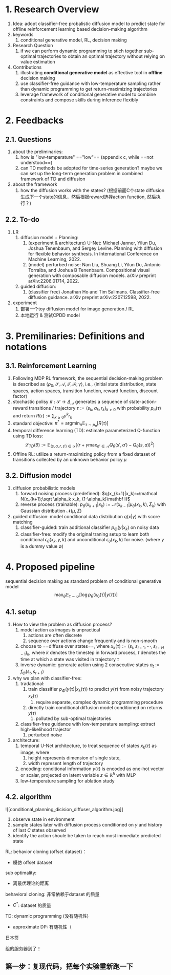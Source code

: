 # 1. Research Overview

1. Idea: adopt classifier-free probalistic diffusion model to predict state for offline reinforcement learning based decision-making algorithm
2. keywords
	1. conditional generative model, RL, decision making
3. Research Question
	1. if we can perform dynamic programming to stich together sub-optimal trajectories to obtain an optimal trajectory without relying on value estimation
4. Contributions
	1. illustrating **conditional generative model** as effective tool in **offline** decision making
	2. use classifier-free guidance with low-temperature sampling rather than dynamic programming to get return-maximizing trajectories
	3. leverage framework of conditional generative model to combine constraints and compose skills during inference flexibly

# 2. Feedbacks

## 2.1. Questions

1. about the preliminaries:
	1. how is "low-temperature" =="low"== (appendix c, while ==not understood==)
	2. can TD methods be adopted for time-series generation? maybe we can set up the long-term generation problem in combined framework of TD and diffusion
2. about the framework
	1. how the diffusion works with the states? (根据前面C个state diffusion生成下一个state的信息，然后根据reward选择action function, 然后执行？)

## 2.2. To-do

1. LR
	1. diffusion model + Planning: 
		1. (experiment & architecture) U-Net: Michael Janner, Yilun Du, Joshua Tenenbaum, and Sergey Levine. Planning with diffusion for flexible behavior synthesis. In International Conference on Machine Learning, 2022.
		2. (model) perturbed noise: Nan Liu, Shuang Li, Yilun Du, Antonio Torralba, and Joshua B Tenenbaum. Compositional visual generation with composable diffusion models. arXiv preprint arXiv:2206.01714, 2022.
	2. guided diffusion:
		1. (classifier free) Jonathan Ho and Tim Salimans. Classifier-free diffusion guidance. arXiv preprint arXiv:2207.12598, 2022.
2. experiment
	1. 部署一个toy diffusion model for image generation / RL
	2. 本地运行 & 测试CPDD model

# 3. Premilinaries: Definitions and notations

## 3.1. Reinforcement Learning

1. Following MDP RL framework, the sequential decision-making problem is described as $\langle \rho_0, \mathcal S, \mathcal A, \mathcal T, \mathcal R, \gamma \rangle$, i.e., $\langle \text{initial state distribution, state spaces, action spaces, } \text{transition function, reward function, discount factor} \rangle$
2. stochastic polisy $\pi: \mathcal S \to \Delta_\mathcal A$ generates a sequence of state-action-reward transitions / trajectory $\tau:=(s_k, a_k, r_k)_{k\geq 0}$ with probability $p_\pi(\tau)$ and return $R(\tau):=\sum_{k\geq 0} \gamma^k r_k$ 
3. standard objective: $\pi^* = \text{arg} \min_\pi \mathbb E_{\tau \sim p_\pi} [R(\tau)]$
4. temporal difference learning (TD): estimate parameterized Q-function using TD loss: $$\mathcal L_{TD}(\theta) := \mathbb E_{(s,a,r,s') \in \mathcal D}[(r+\gamma \max_{a'\in \mathcal A} Q_\theta (s', a') - Q_\theta(s,a))^2]$$
5. Offline RL: utilize a return-maximizing policy from a fixed dataset of transitions collected by an unknown behavior policy $\mu$

## 3.2. Diffusion model
1. diffusion probabilistic models
	1. forward noising process (predefined): $q(x_{k+1}|x_k):=\mathcal N(x_{k+1};\sqrt \alpha_k x_k, (1-\alpha_k)\mathbf I)$ 
	2. reverse process (trainable): $p_\theta (x_{k+1}|x_k):= \mathcal N(x_{k-1}|\mu_\theta (x_k, k), \Sigma_k)$ with Gaussian distribution $\mathcal N(\mu, \Sigma)$
2. guided diffusion: model conditional data distribution $q(x|y)$ with score matching
	1. classifier-guided: train additional classifier $p_\Phi(y|x_k)$ on noisy data
	2. classifier-free: modify the original traning setup to learn both conditional $\epsilon_\theta(x_k, y, k)$ and unconditional $\epsilon_\theta (x_k, k)$ for noise. (where $y$ is a dummy value $\emptyset$)

# 4. Proposed pipeline

sequential decision making as standard problem of conditional generative model $$\max_\theta \mathbb E_{\tau \sim \mathcal D}[\log p_\theta(x_0(\tau)|y(\tau))]$$
## 4.1. setup

1. How to view the problem as diffusion process?
	1. model action as images is unpractical
		1. actions are often discrete
		2. sequence over actions change frequently and is non-smooth
	2. choose to ==diffuse over states==, where $x_k(\tau):=(s_t, s_{t+1}, \cdots, s_{t+H-1})_k$, where $k$ denotes the timestep in forward process, $t$ denotes the time at which a state was visited in trajectory $\tau$
	3. inverse dynamic: generate action using 2 consecutive states $a_t := f_\Phi(s_t, s_{t+1})$
2. why we plan with classifier-free:
	1. tradational: 
		1. train classifier $p_\Phi(y(\tau)|x_k(\tau))$ to predict $y(\tau)$ from noisy trajectory $x_k(\tau)$
			1. require separate, complex dynamic programming procedure
		2. directly train conditional diffusion model conditioned on returns $y(\tau)$
			1. polluted by sub-optimal trajectories
	2. classifier-free guidance with low-temperature sampling: extract high-likelihood trajector
		1. perturbed noise
3. architecture: 
	1. temporal U-Net architecture, to treat sequence of states $x_k(\tau)$ as image, where 
		1. height represents dimension of single state, 
		2. width represent length of trajectory
	2. encoding: conditional information $y(\tau)$ is encoded as one-hot vector or scalar, projected on latent variable $z \in \mathbb R^h$ with MLP
	3. low-temperature sampling for ablation study

## 4.2. algorithm
![[conditional_planning_dicision_diffuser_algorithm.jpg]]
1. observe state in environment
2. sample states later with diffusion process conditioned on $y$ and history of last $C$ states observed
3. identify the action shoule be taken to reach most immediate predicted state


RL: behavior cloning (offset dataset)：
- 模仿 offset dataset 

sub optimality: 
- 离最优理论的距离

behavioral cloning: 非常依赖于dataset 的质量
- $C^*$: dataset 的质量

TD: dynamic programming (没有随机性)
- approximate DP: 有随机性（

日本签

组的服务器到了！

第一步：复现代码，把每个实验重新跑一下
- 